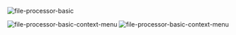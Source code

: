![file-processor-basic](/img/file-processor-basic.png)

![file-processor-basic-context-menu](/img/file-processor-basic-context-menu-1.png)
![file-processor-basic-context-menu](/img/file-processor-basic-context-menu-2.png)
